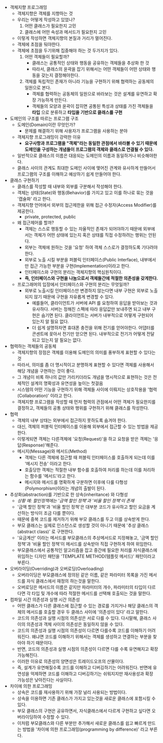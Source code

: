 - 객체지향 프로그래밍
  - 객체지향은 객체를 지향하는 것
  - 우리는 어떻게 작성하고 있었나?
    1. 어떤 클래스가 필요한지 고민
    2. 클래스에 어떤 속성과 메서드가 필요한지 고민
  - 이렇게 작성하면 객체지향의 본질과 거리가 멀어진다.
  - 객체에 초점을 둬야한다.
  - 객체에 초점을 두기위해 집중해야 하는 것 두가지가 있다.
    1. 어떤 객체들이 필요할까?
       - 클래스는 공통적인 상태와 행동을 공유하는 객체들을 추상화 한 것
       - 따라서, 클래스의 윤곽을 잡기 위해서는 어떤 객체들이 어떤 상태와 행동을 갖는지 결정해야한다.
    2. 객체를 독립적인 존재가 아니라 기능을 구현하기 위해 협력하는 공동체의 일원으로 본다.
       - 객체를 협력하는 공동체의 일원으로 바라보는 것은 설계를 유연하고 확장 가능하게 만든다.
       - 객체들의 모양과 윤곽이 잡히면 공통된 특성과 상태를 가진 객체들을 **타입** 으로 분류하고 **타입을 기반으로 클래스를 구현**
- 도메인의 구조를 따르는 프로그램 구조
  - 도메인(Domain)이란 무엇인가?
    - 문제를 해결하기 위해 사용자가 프로그램을 사용하는 분야
  - 객체지향 프로그래밍이 강력한 이유
    - **요구사항과 프로그램을 "객체"라는 동일한 관점에서 바라볼 수 있기 때문에 도메인을 구성하는 개념들이 프로그램의 객체와 클래스로 연결될 수 있다.**
  - 일반적으로 클래스의 이름은 대응되는 도메인의 이름과 동일하거나 비슷해야한다.
  - 클래스 사이의 관계도 최대한 도메인 사이에 맺어진 관계와 유사하게 만들어서 프로그램의 구조를 이해하고 예상하기 쉽게 만들어야 한다.
- 클래스 구현하기
  - 클래스를 작성할 때 내부와 외부를 구분해서 작성해야 한다.
  - 객체는 상태(State)와 행동(Behavior)를 가지고 있고 이를 하나로 묶는 것을 '캡슐화' 라고 한다.
  - 객체지향 언어에서 외부의 접근제한을 위해 접근 수정자(Access Modifier)를 제공한다.
    - private, protected, public
  - 왜 접근제어를 할까?
    - 객체는 스스로 행동할 수 있는 자율적인 존재가 되어야하기 때문에 외부에서는 객체가 어떤 상태에 있는지 혹은 상태를 직접 수정하려는 행위는 안된다.
    - 외부는 객체에 원하는 것을 '요청' 하여 객체 스스로가 결정하도록 기다려야한다.
    - 외부로 노출 시킬 부분을 퍼블릭 인터페이스(Public Interface), 내부에서만 접근 가능한 부분을 구현(Implementation)이라고 한다.
    - 인터페이스와 구현의 분리는 객체지향의 핵심원칙이다.
    - **즉, 인터페이스와 구현을 나눔으로서 객체들간에 적절한 의존성을 갖게한다.**
  - 프로그래머의 입장에서 인터페이스와 구현의 분리는 무엇일까?
    - 외부로 노출시킬 인터페이스만 변경하지 않는다면 내부 구현은 외부로 노출되지 않기 때문에 구현을 자유롭게 변경할 수 있다.
      - 예를들어, 클라이언트가 서버에 API 를 요청하여 응답을 받아보는 것과 유사하다. 서버는 정해진 스펙에 따라 응답값만 보내주면 되고 내부 구현은 숨기면 된다. 클라이언트는 서버가 내부적으로 어떻게 구현되어 있는지 알 필요 없다.
      - 더 쉽게 설명하자면 휴대폰 충전을 위해 전기를 얻어야한다. 어댑터를 콘센트에 꽂아서 전기만 얻으면 된다. 내부적으로 전기가 어떻게 전달되고 있는지 알 필요는 없다.
- 협력하는 객체들의 공동체
  - 객체지향의 장점은 객체를 이용해 도메인의 의미를 풍부하게 표현할 수 있다는 것
  - 따라서, 의미를 좀 더 명시적이고 분명하게 표현할 수 있다면 객체를 사용해서 해당 개념을 구현하는 것이 좋다.
  - 그 개념이 비록 하나의 값만 가리키더라도 개념을 명시적으로 표현하는 것은 전체적인 설계의 명확성과 유연성을 높이는 첫걸음
  - 시스템의 어떤 기능을 구현하기 위해 객체들 사이에 이뤄지는 상호작용을 '협력(Collaboration)' 이라고 한다.
  - 객체지향 프로그램을 작성할 때 먼저 협력의 관점에서 어떤 객체가 필요한지를 결정하고, 객체들의 공통 상태와 행위를 구현하기 위해 클래스를 작성한다.
- 협력
  - 객체의 내부 상태는 외부에서 접근하지 못하도록 숨겨야 한다.
  - 대신, 객체의 퍼블릭 인터페이스를 이용해 외부에서 접근할 수 있는 방법을 제공한다.
  - 이렇게되면 객체는 다른객체에 '요청(Request)'을 하고 요청을 받은 객체는 '응답(Response)'해준다.
  - 메시지(Message)와 메서드(Method)
    - 객체는 다른 객체에 접근할 때 퍼블릭 인터페이스를 호출하게 되는데 이를 '메시지 전송' 이라고 한다.
    - 호출당한 객체는 적절한 내부 함수를 호출하여 처리를 하는데 이를 처리하는 함수를 '메서드'라고 한다.
    - 메시지와 메서드를 명확하게 구분하면 이후에 다룰 다형성(Polymorphism)이라는 개념의 출발이 된다.
- 추상화(abstraction)를 기반으로 한 상속(inheritance) 와 다형성
  - _상황 예: 할인정책에는 '금액 할인 정책'과 '비율 할인 정책'이 존재_
  - '금액 할인 정책'과 '비율 할인 정책'은 대부분 코드가 유사하고 할인 요금을 계산하는 방식이 조금 다를 뿐이다.
  - 때문에 중복 코드를 제거하기 위해 부모 클래스를 두고 이를 상속받게 한다.
  - 부모 클래스는 실제로 인스턴스로 생성할 것이 아니기 때문에 '추상 클래스(abstract class)' 로 구현한다.
  - '요금계산' 이라는 메서드를 부모클래스의 추상메서드로 지정해놓고, '금액 할인 정책'과 '비율 할인 정책'이 메서드를 상속받아 직접 구현하게 하여 위임한다.
  - 부모클래스에서 공통적인 알고리즘을 잡고 중간에 필요한 처리를 자식클래스에 위임하는 디자인 패턴을 'TEMPLATE METHOD(템플릿 메서드)' 패턴이라고 부른다.
- 오버라이딩(Overriding)과 오버로딩(Overloading)
  - 오버라이딩은 부모클래스에 정의된 같은 이름, 같은 파라미터 목록을 가진 메서드를 자식 클래스에서 재정의 하는것을 말한다.
  - 오버로딩은 메서드의 이름은 같지만 파라미터의 개수, 파라미터의 타입이 다르다면 각 타입 및 개수에 따라 적절한 메서드를 선택해 호출되는 것을 말한다.
- 컴파일 시간 의존성과 실행 시간 의존성
  - 어떤 클래스가 다른 클래스에 접근할 수 있는 경로를 가지거나 해당 클래스의 객체의 메서드를 호출할 경우 두 클래스 사이에 '의존성이 있다' 라고 말한다.
  - 코드의 의존성과 실행 시점의 의존성은 서로 다를 수 있다. 다시말해, 클래스 사이의 의존성과 객체 사이의 의존성은 동일하지 않을 수 있다.
  - 코드의 의존성과 실행 시점의 의존성이 다르면 다를수록 코드를 이해하기 어려워진다. 왜냐면 코드를 이해하기 위해서는 객체를 생성하고 연결하는 부분을 찾아야 하기 때문이다.
  - 반면, 코드의 의존성과 실행 시점의 의존성이 다르면 다를 수록 유연해지고 확장 가능해진다.
  - 이러한 이유로 의존성의 양면성은 트레이드오프의 산물이다.
  - 즉, 설계가 유연해질수록 코드를 이해하고 디버깅하기는 어려워진다. 반면에 유연성을 억제하면 코드를 이해하고 디버깅하기는 쉬워지지만 재사용성과 확장 가능성은 낮아진다는 사실이다.
- 차이에 의한 프로그래밍
  - 상속은 코드를 재사용하기 위해 가장 널리 사용되는 방법이다.
  - 상속을 이용하면 기존 클래스가 가지고 있는것을 새로운 클래스에 포함시킬 수 있다.
  - 부모 클래스의 구현은 공유하면서, 자식클래스에서 다르게 구현하고 싶다면 오버라이딩하여 수정할 수 있다.
  - 이처럼 부모클래스와 다른 부분만 추가해서 새로운 클래스를 쉽고 빠르게 만드는 방법을 '차이에 의한 프로그래밍(programming by difference)' 라고 부른다.
